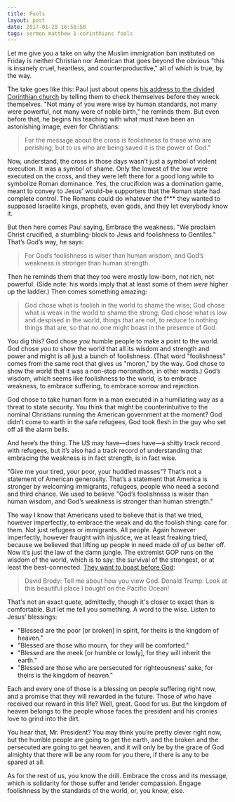 ```yaml
---
title: Fools
layout: post
date: 2017-01-28 16:58:50
tags: sermon matthew 1-corinthians fools 
---
```

Let me give you a take on why the Muslim immigration ban instituted on Friday is neither Christian nor American that goes beyond the obvious "this is insanely cruel, heartless, and counterproductive," all of which is true, by the way. 

The take goes like this: Paul just about opens [his address to the divided Corinthian church](https://t.co/BF8CKCL2j0) by telling them to check themselves before they wreck themselves. "Not many of you were wise by human standards, not many were powerful, not many were of noble birth," he reminds them. But even before that, he begins his teaching with what must have been an astonishing image, even for Christians: 

>For the message about the cross is foolishness to those who are perishing, but to us who are being saved it is the power of God."

Now, understand, the cross in those days wasn’t just a symbol of violent execution. It was a symbol of shame. Only the lowest of the low were executed on the cross, and they were left there for a good long while to symbolize Roman dominance. Yes, the crucifixion was a domination game, meant to convey to Jesus’ would-be supporters that the Roman state had complete control. The Romans could do whatever the f*** they wanted to supposed Israelite kings, prophets, even gods, and they let everybody know it. 

But then here comes Paul saying, Embrace the weakness. "We proclaim Christ crucified, a stumbling-block to Jews and foolishness to Gentiles." That’s God’s way, he says: 

>For God’s foolishness is wiser than human wisdom, and God’s weakness is stronger than human strength.

Then he reminds them that they too were mostly low-born, not rich, not powerful. (Side note: his words imply that at least some of them *were* higher up the ladder.) Then comes something amazing: 

>God chose what is foolish in the world to shame the wise; God chose what is weak in the world to shame the strong; God chose what is low and despised in the world, things that are not, to reduce to nothing things that are, so that no one might boast in the presence of God.

You dig this? God chose *you* humble people to make a point to the world. God chose *you* to show the world that all its wisdom and strength and power and might is all just a bunch of foolishness. (That word "foolishness" comes from the same root that gives us "moron," by the way. God chose to show the world that it was a non-stop moronathon, in other words.) God’s wisdom, which seems like foolishness to the world, is to embrace weakness, to embrace suffering, to embrace sorrow and rejection. 

God chose to take human form in a man executed in a humiliating way as a threat to state security. You think that might be counterintuitive to the nominal Christians running the American government at the moment? God didn’t come to earth in the safe refugees, God took flesh in the guy who set off all the alarm bells. 

And here’s the thing. The US may have—does have—a shitty track record with refugees, but it’s also had a track record of understanding that embracing the weakness is in fact strength, is in fact wise.

"Give me your tired, your poor, your huddled masses"? That’s not a statement of American generosity. That’s a statement that America is stronger by welcoming immigrants, refugees, people who need a second and third chance. We used to believe "God’s foolishness is wiser than human wisdom, and God’s weakness is stronger than human strength." 

The way I know that Americans used to believe that is that we tried, however imperfectly, to embrace the weak and do the foolish thing: care for them. Not just refugees or immigrants. All people. Again however imperfectly, however fraught with injustice, we at least freaking tried, because we believed that lifting up people in need made *all of us* better off. Now it’s just the law of the damn jungle. The extremist GOP runs on the wisdom of the world, which is to say: the survival of the strongest, or at least the best-connected. [They want to boast before God](https://t.co/Uy9nnH2jUu):
>David Brody: Tell me about how you view God. 
>Donald Trump: Look at this beautiful place I bought on the Pacific Ocean!

That's not an exact quote, admittedly, though it's closer to exact than is comfortable. But let me tell you something. A word to the wise. Listen to Jesus’ blessings:

- "Blessed are the poor [or broken] in spirit, for theirs is the kingdom of heaven."
- "Blessed are those who mourn, for they will be comforted."
- "Blessed are the meek [or humble or lowly], for they will inherit the earth."
- "Blessed are those who are persecuted for righteousness’ sake, for theirs is the kingdom of heaven."

Each and every one of those is a blessing on people suffering right now, and a promise that they will rewarded in the future. Those of who have received our reward in this life? Well, great. Good for us. But the kingdom of heaven belongs to the people whose faces the president and his cronies love to grind into the dirt. 

You hear that, Mr. President? You may think you’re pretty clever right now, but the humble people are going to get the earth, and the broken and the persecuted are going to get heaven, and it will only be by the grace of God almighty that there will be any room for you there, if there is any to be spared at all.

As for the rest of us, you know the drill. Embrace the cross and its message, which is solidarity for those suffer and tender compassion. Engage foolishness by the standards of the world, or, you know, else.
<!--share-->